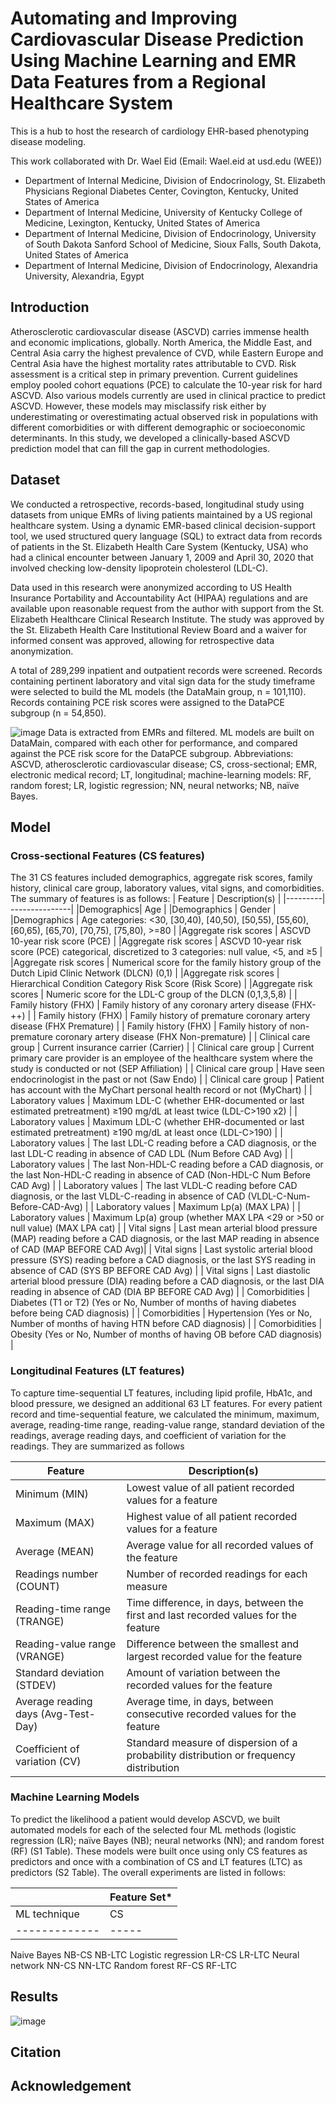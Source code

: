 # Automating and Improving Cardiovascular Disease Prediction Using Machine Learning and EMR Data Features from a Regional Healthcare System
This is a hub to host the research of cardiology EHR-based phenotyping disease modeling. 

This work collaborated with Dr. Wael Eid (Email: Wael.eid at usd.edu (WEE))
- Department of Internal Medicine, Division of Endocrinology, St. Elizabeth Physicians Regional Diabetes Center, Covington, Kentucky, United States of America 
- Department of Internal Medicine, University of Kentucky College of Medicine, Lexington, Kentucky, United States of America
- Department of Internal Medicine, Division of Endocrinology, University of South Dakota Sanford School of Medicine, Sioux Falls, South Dakota, United States of America
- Department of Internal Medicine, Division of Endocrinology, Alexandria University, Alexandria, Egypt

## Introduction

Atherosclerotic cardiovascular disease (ASCVD) carries immense health and economic implications, globally.  North America, the Middle East, and Central Asia carry the highest prevalence of CVD, while Eastern Europe and Central Asia have the highest mortality rates attributable to CVD. Risk assessment is a critical step in primary prevention. Current guidelines employ pooled cohort equations (PCE) to calculate the 10-year risk for hard ASCVD. Also various models currently are used in clinical practice to predict ASCVD. However, these models may misclassify risk either by underestimating or overestimating actual observed risk in populations with different comorbidities or with different demographic or socioeconomic determinants. In this study, we developed a clinically-based ASCVD prediction model that can fill the gap in current methodologies.

## Dataset 

We conducted a retrospective, records-based, longitudinal study using datasets from unique EMRs of living patients maintained by a US regional healthcare system. Using a dynamic EMR-based clinical decision-support tool, we used structured query language (SQL) to extract data from records of patients in the St. Elizabeth Health Care System (Kentucky, USA) who had a clinical encounter between January 1, 2009 and April 30, 2020 that involved checking low-density lipoprotein cholesterol (LDL-C). 

Data used in this research were anonymized according to US Health Insurance Portability and Accountability Act (HIPAA) regulations and are available upon reasonable request from the author with support from the St. Elizabeth Healthcare Clinical Research Institute. The study was approved by the St. Elizabeth Health Care Institutional Review Board and a waiver for informed consent was approved, allowing for retrospective data anonymization.

A total of 289,299 inpatient and outpatient records were screened. Records containing pertinent laboratory and vital sign data for the study timeframe were selected to build the ML models (the DataMain group, n = 101,110). Records containing PCE risk scores were assigned to the DataPCE subgroup (n = 54,850). 

![image](https://user-images.githubusercontent.com/98625360/164759975-55aa53c5-09d7-468a-bd49-c915a174c12c.png)
Data is extracted from EMRs and filtered. ML models are built on DataMain, compared with each other for performance, and compared against the PCE risk score for the DataPCE subgroup. Abbreviations: ASCVD, atherosclerotic cardiovascular disease; CS, cross-sectional; EMR, electronic medical record; LT, longitudinal; machine-learning models: RF, random forest; LR, logistic regression; NN, neural networks; NB, naïve Bayes.

## Model

### Cross-sectional Features (CS features)
The 31 CS features included demographics, aggregate risk scores, family history, clinical care group, laboratory values, vital signs, and comorbidities.
The summary of features is as follows:
| Feature |	Description(s) |
|---------| ---------------|
|Demographics|	Age |
|Demographics	| Gender  | 
|Demographics	| Age categories: <30, [30,40), [40,50), [50,55), [55,60), [60,65), [65,70), [70,75), [75,80), >=80 |
|Aggregate risk scores | ASCVD 10-year risk score (PCE) |
|Aggregate risk scores | 	ASCVD 10-year risk score (PCE) categorical, discretized to 3 categories: null value, <5, and ≥5 |
|Aggregate risk scores | 	Numerical score for the family history group of the Dutch Lipid Clinic Network (DLCN)  (0,1) |
|Aggregate risk scores | 	Hierarchical Condition Category Risk Score (Risk Score) |
|Aggregate risk scores | 	Numeric score for the LDL-C group of the DLCN (0,1,3,5,8) |
| Family history (FHX)	|	Family history of any coronary artery disease (FHX-++) |
| Family history (FHX)	|	Family history of premature coronary artery disease (FHX Premature) |
| Family history (FHX)	|	Family history of non-premature coronary artery disease (FHX Non-premature) |
| Clinical care group	|	Current insurance carrier (Carrier) |
| Clinical care group	| Current primary care provider is an employee of the healthcare system where the study is conducted or not (SEP Affiliation) |
| Clinical care group	| 	Have seen endocrinologist in the past or not (Saw Endo) |
| Clinical care group	| 	Patient has account with the MyChart personal health record or not (MyChart) |
| Laboratory values	|	Maximum LDL-C (whether EHR-documented or last estimated pretreatment) ≥190 mg/dL at least twice (LDL-C>190 x2) |
| Laboratory values	|	Maximum LDL-C (whether EHR-documented or last estimated pretreatment) ≥190 mg/dL at least once (LDL-C>190) |
| Laboratory values	|	The last LDL-C reading before a CAD diagnosis, or the last LDL-C reading in absence of CAD LDL (Num Before CAD Avg) | 
| Laboratory values	|	The last Non-HDL-C reading before a CAD diagnosis, or the last Non-HDL-C reading in absence of CAD (Non-HDL-C Num Before CAD Avg) | 
| Laboratory values	|	The last VLDL-C reading before CAD diagnosis, or the last VLDL-C-reading in absence of CAD (VLDL-C-Num-Before-CAD-Avg) |
| Laboratory values	|	Maximum Lp(a) (MAX LPA) |
| Laboratory values	|	Maximum Lp(a) group (whether MAX LPA <29 or >50 or null value) (MAX LPA cat) |
| Vital signs	|	Last mean arterial blood pressure (MAP) reading before a CAD diagnosis, or the last MAP reading in absence of CAD (MAP BEFORE CAD Avg)|
| Vital signs	|	Last systolic arterial blood pressure (SYS) reading before a CAD diagnosis, or the last SYS reading in absence of CAD (SYS BP BEFORE CAD Avg) |
| Vital signs	|	Last diastolic arterial blood pressure (DIA) reading before a CAD diagnosis, or the last DIA reading in absence of CAD (DIA BP BEFORE CAD Avg) |
| Comorbidities	|	Diabetes (T1 or T2) (Yes or No, Number of months of having diabetes before being CAD diagnosis) |
| Comorbidities	|	Hypertension (Yes or No, Number of months of having HTN before CAD diagnosis) |
| Comorbidities	|	Obesity (Yes or No, Number of months of having OB before CAD diagnosis) |


### Longitudinal Features (LT features)

To capture time-sequential LT features, including lipid profile, HbA1c, and blood pressure, we designed an additional 63 LT features. For every patient record and time-sequential feature, we calculated the minimum, maximum, average, reading-time range, reading-value range, standard deviation of the readings, average reading days, and coefficient of variation for the readings. They are summarized as follows

| Feature |	Description(s) |
|---------| ---------------|
| Minimum (MIN)	| Lowest value of all patient recorded values for a feature |
| Maximum (MAX)	| Highest value of all patient recorded values for a feature |
| Average (MEAN) |	Average value for all recorded values of the feature |
| Readings number (COUNT)	| Number of recorded readings for each measure |
| Reading-time range (TRANGE)  |	Time difference, in days, between the first and last recorded values for the feature |
| Reading-value range (VRANGE) |	Difference between the smallest and largest recorded value for the feature |
| Standard deviation (STDEV) |	Amount of variation between the recorded values for the feature |
| Average reading days (Avg-Test-Day) |	Average time, in days, between consecutive recorded values for the feature   |
| Coefficient of variation (CV) |	Standard measure of dispersion of a probability distribution or frequency distribution |


### Machine Learning Models

To predict the likelihood a patient would develop ASCVD, we built automated models for each of the selected four ML methods (logistic regression (LR); naïve Bayes (NB); neural networks (NN); and random forest (RF) (S1 Table). These models were built once using only CS features as predictors and once with a combination of CS and LT features (LTC) as predictors (S2 Table). The overall experiments are listed in follows:

|    | Feature Set* |
|----|---------------|
|ML technique |	CS	| LTC |
|-------------|-----|---------|

Naive Bayes	NB-CS	NB-LTC
Logistic regression	LR-CS	LR-LTC
Neural network	NN-CS	NN-LTC
Random forest	RF-CS	RF-LTC

## Results

![image](https://user-images.githubusercontent.com/98625360/164762487-e60ff440-06a2-4097-a8de-0517657051bf.png)




## Citation

## Acknowledgement


